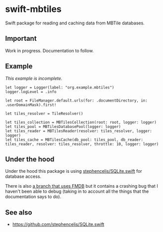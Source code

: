 # swift-mbtiles

Swift package for reading and caching data from MBTile databases.

## Important

Work in progress. Documentation to follow.

## Example

_This example is incomplete._

```
let logger = Logger(label: "org.example.mbtiles")
logger.logLevel = .info
        
let root = FileManager.default.urls(for: .documentDirectory, in: .userDomainMask).first!
        
let tiles_resolver = TileResolver()
        
let tiles_collection = MBTilesCollection(root: root, logger: logger)
let tiles_pool = MBTilesDatabasePool(logger: logger)
let tiles_reader = MBTilesReader(resolver: tiles_resolver, logger: logger)
let tiles_cache = MBTilesCache(db_pool: tiles_pool, db_reader: tiles_reader, resolver: tiles_resolver, throttle: 10, logger: logger)
```

## Under the hood

Under the hood this package is using [stephencelis/SQLite.swift](https://github.com/stephencelis/SQLite.swift) for database access.

There is also [a branch that uses FMDB](https://github.com/sfomuseum/swift-mbtiles/tree/fmdb) but it contains a crashing bug that I haven't been able to debug (taking in to account all the things that the documentation says to do).

## See also

* https://github.com/stephencelis/SQLite.swift